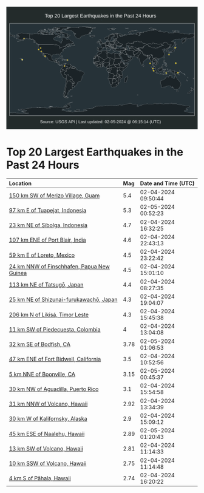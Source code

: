 ![Map](./map.png)

# Top 20 Largest Earthquakes in the Past 24 Hours

| Location | Mag | Date and Time (UTC) |
|:---|:---|:---|
| [150 km SW of Merizo Village, Guam](https://earthquake.usgs.gov/earthquakes/eventpage/us7000lwwh) | 5.4 | 02-04-2024 09:50:44 |
| [97 km E of Tuapejat, Indonesia](https://earthquake.usgs.gov/earthquakes/eventpage/us7000lx01) | 5.3 | 02-05-2024 00:52:23 |
| [23 km NE of Sibolga, Indonesia](https://earthquake.usgs.gov/earthquakes/eventpage/us7000lwye) | 4.7 | 02-04-2024 16:32:25 |
| [107 km ENE of Port Blair, India](https://earthquake.usgs.gov/earthquakes/eventpage/us7000lwzl) | 4.6 | 02-04-2024 22:43:13 |
| [59 km E of Loreto, Mexico](https://earthquake.usgs.gov/earthquakes/eventpage/us7000lwzq) | 4.5 | 02-04-2024 23:22:42 |
| [24 km NNW of Finschhafen, Papua New Guinea](https://earthquake.usgs.gov/earthquakes/eventpage/us7000lwy1) | 4.5 | 02-04-2024 15:01:10 |
| [113 km NE of Tatsugō, Japan](https://earthquake.usgs.gov/earthquakes/eventpage/us7000lww9) | 4.4 | 02-04-2024 08:27:35 |
| [25 km NE of Shizunai-furukawachō, Japan](https://earthquake.usgs.gov/earthquakes/eventpage/us7000lwz3) | 4.3 | 02-04-2024 19:04:07 |
| [206 km N of Likisá, Timor Leste](https://earthquake.usgs.gov/earthquakes/eventpage/us7000lwy7) | 4.3 | 02-04-2024 15:45:38 |
| [11 km SW of Piedecuesta, Colombia](https://earthquake.usgs.gov/earthquakes/eventpage/us7000lwxf) | 4 | 02-04-2024 13:04:08 |
| [32 km SE of Bodfish, CA](https://earthquake.usgs.gov/earthquakes/eventpage/ci40662944) | 3.78 | 02-05-2024 01:06:53 |
| [47 km ENE of Fort Bidwell, California](https://earthquake.usgs.gov/earthquakes/eventpage/nn00872898) | 3.5 | 02-04-2024 10:52:56 |
| [5 km NNE of Boonville, CA](https://earthquake.usgs.gov/earthquakes/eventpage/nc73998616) | 3.15 | 02-05-2024 00:45:37 |
| [30 km NW of Aguadilla, Puerto Rico](https://earthquake.usgs.gov/earthquakes/eventpage/pr71439058) | 3.1 | 02-04-2024 15:54:58 |
| [31 km NNW of Volcano, Hawaii](https://earthquake.usgs.gov/earthquakes/eventpage/hv74094571) | 2.92 | 02-04-2024 13:34:39 |
| [30 km W of Kalifornsky, Alaska](https://earthquake.usgs.gov/earthquakes/eventpage/ak0241m4slpj) | 2.9 | 02-04-2024 15:09:12 |
| [45 km ESE of Naalehu, Hawaii](https://earthquake.usgs.gov/earthquakes/eventpage/hv74095366) | 2.89 | 02-05-2024 01:20:43 |
| [13 km SW of Volcano, Hawaii](https://earthquake.usgs.gov/earthquakes/eventpage/hv74094391) | 2.81 | 02-04-2024 11:14:33 |
| [10 km SSW of Volcano, Hawaii](https://earthquake.usgs.gov/earthquakes/eventpage/hv74094396) | 2.75 | 02-04-2024 11:14:48 |
| [4 km S of Pāhala, Hawaii](https://earthquake.usgs.gov/earthquakes/eventpage/hv74094736) | 2.74 | 02-04-2024 16:20:22 |
